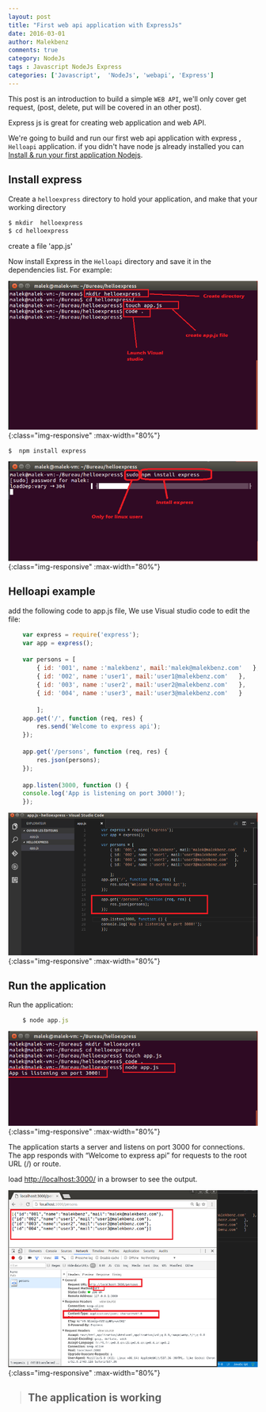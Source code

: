 ```yaml
---
layout: post
title: "First web api application with ExpressJs"
date: 2016-03-01
author: Malekbenz
comments: true
category: NodeJs
tags : Javascript NodeJs Express
categories: ['Javascript',  'NodeJs', 'webapi', 'Express']
---
```


This post is an introduction to build a simple `WEB API`, we'll only cover  get request,  (post, delete, put will be covered in an other post). 

    
Express js is great for creating web application and web API.

We're going to build and run our first web api application with express , `Helloapi` application. if you didn't have node js already installed you can [Install & run your first application Nodejs](/blog/2015/12/22/install-run-your-first-application-nodejs).  

## Install express  


Create a `helloexpress` directory to hold your application, and make that your working directory

```javascript
$ mkdir  helloexpress
$ cd helloexpress
```
create a file 'app.js'

Now install Express in the `Helloapi` directory and save it in the dependencies list. For example:

![CMD](/images/helloexpress/cmd.png){:class="img-responsive" :max-width="80%"}

```javascript
$  npm install express
```

![CMD](/images/helloexpress/npm.png){:class="img-responsive" :max-width="80%"}

## Helloapi example

add the following code to app.js file, We use Visual studio code to edit the file:

```javascript
    var express = require('express');
    var app = express();

    var persons = [
        { id: '001', name :'malekbenz', mail:'malek@malekbenz.com'   },
        { id: '002', name :'user1', mail:'user1@malekbenz.com'   },
        { id: '003', name :'user2', mail:'user2@malekbenz.com'   },
        { id: '004', name :'user3', mail:'user3@malekbenz.com'   }

        ];
    app.get('/', function (req, res) {
        res.send('Welcome to express api');
    });

    app.get('/persons', function (req, res) {
        res.json(persons);
    });

    app.listen(3000, function () {
    console.log('App is listening on port 3000!');
    });
```

![vs code](/images/helloexpress/vscodeapi.png){:class="img-responsive" :max-width="80%"}


## Run the application 
    
Run the application: 

```javascript
    $ node app.js
```

![loadl application](/images/helloexpress/launch.png){:class="img-responsive" :max-width="80%"}

The application starts a server and listens on port 3000 for connections. The app responds with “Welcome to express api” for requests to the root URL (/) or route. 

load [http://localhost:3000/](http://localhost:3000/persons) in a browser to see the output.

![vs code](/images/helloexpress/webapi.png){:class="img-responsive" :max-width="80%"}



>
> ## **The application is working**
>